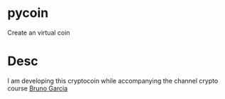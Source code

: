 # pycoin
Create an virtual coin

# Desc
I am developing this cryptocoin while accompanying the channel crypto course [Bruno Garcia](https://www.youtube.com/watch?v=LYyGQirug0Q&list=PLXG1Z5Qc0cinfXul9-uWdG-459ctgt4ro)
